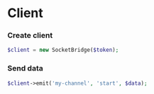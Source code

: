 # Client

### Create client
```php
$client = new SocketBridge($token);
```

### Send data
```php
$client->emit('my-channel', 'start', $data);
```
